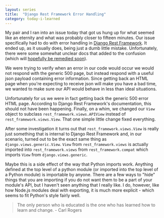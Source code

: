 ```yaml
---
layout: series
title:  "Django Rest Framework Error Handling"
category: today-i-learned
---
```


My pair and I ran into an issue today that got us hung up for what seemed like an eternity and what was probably closer to fifteen minutes. Our issue specifically had to do with error handling in [Django Rest Framework][drf]. It ended up, as it usually does, being just a dumb little mistake. Unfortunately, there were some somewhat unclear docs that added to the confusion (which will [hopefully be remedied soon][drf-pr]).

We were trying to verify when an error in our code would occur we would not respond with the generic 500 page, but instead respond with a useful json payload containing error information. Since getting back an HTML page when you're expecting to receive json will make you have a bad time, we wanted to make sure our API would behave in less than ideal situations.

Unfortunately for us we were in fact getting back the generic 500 error HTML page. According to Django Rest Framework's documentation, this should not have been happening. Finally, on a whim, we changed our `View` object to subclass `rest_framework.views.APIView` instead of `rest_framework.views.View`. That one simple little change fixed everything.

After some investigation it turns out that `rest_framework.views.View` is really just something that is internal to Django Rest Framework and, in our scenario, turned out to be the exact same thing as `django.views.generic.View`. `View` from `rest_framework.views` is actually imported into `rest_framework.views` from `rest_framework.compat` which imports `View` from `django.views.generic`.

Maybe this is a side effect of the way that Python imports work. Anything defined at the top level of a python module (or imported into the top level of a Python module) is importable by anyone. There are a few ways to "hide" things that you are importing if you do not want them to be a part of your module's API, but I haven't seen anything that I really like. I do, however, like how Node.js modules deal with exporting, it is much more explicit - which seems to fit Python's style fairly well.

> The only person who is educated is the one who has learned how to learn and change. - Carl Rogers

[drf]: http://www.django-rest-framework.org/
[drf-pr]: https://github.com/tomchristie/django-rest-framework/pull/1882
